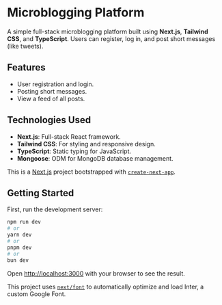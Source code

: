 # Microblogging Platform

A simple full-stack microblogging platform built using **Next.js**, **Tailwind CSS**, and **TypeScript**. Users can register, log in, and post short messages (like tweets).

## Features

- User registration and login.
- Posting short messages.
- View a feed of all posts.

## Technologies Used

- **Next.js**: Full-stack React framework.
- **Tailwind CSS**: For styling and responsive design.
- **TypeScript**: Static typing for JavaScript.
- **Mongoose**: ODM for MongoDB database management.


This is a [Next.js](https://nextjs.org/) project bootstrapped with [`create-next-app`](https://github.com/vercel/next.js/tree/canary/packages/create-next-app).

## Getting Started

First, run the development server:

```bash
npm run dev
# or
yarn dev
# or
pnpm dev
# or
bun dev
```

Open [http://localhost:3000](http://localhost:3000) with your browser to see the result.


This project uses [`next/font`](https://nextjs.org/docs/basic-features/font-optimization) to automatically optimize and load Inter, a custom Google Font.
